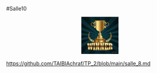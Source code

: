 #Salle10
<p align="center">
<img src="win.jpg" width="100px"/>
</p>


https://github.com/TAIBIAchraf/TP_2/blob/main/salle_8.md
